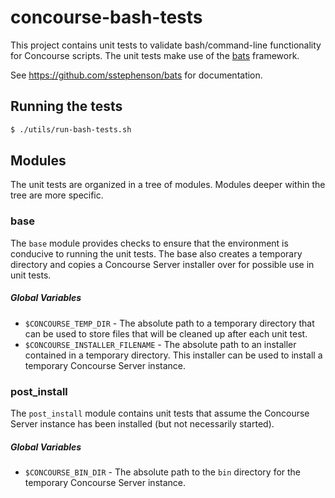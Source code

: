 # concourse-bash-tests
This project contains unit tests to validate bash/command-line functionality for Concourse scripts. The unit tests make use of the [bats](https://github.com/sstephenson/bats) framework.

See https://github.com/sstephenson/bats for documentation.

## Running the tests
```bash
$ ./utils/run-bash-tests.sh
```

## Modules
The unit tests are organized in a tree of modules. Modules deeper within the tree are more specific.
### base
The `base` module provides checks to ensure that the environment is conducive to running the unit tests. The base also creates a temporary directory and copies a Concourse Server installer over for possible use in unit tests.
##### Global Variables
* `$CONCOURSE_TEMP_DIR` - The absolute path to a temporary directory that can be used to store files that will be cleaned up after each unit test.
* `$CONCOURSE_INSTALLER_FILENAME` - The absolute path to an installer contained in a temporary directory. This installer can be used to install a temporary Concourse Server instance.

### post_install
The `post_install` module contains unit tests that assume the Concourse Server instance has been installed (but not necessarily started).
##### Global Variables
* `$CONCOURSE_BIN_DIR` - The absolute path to the `bin` directory for the temporary Concourse Server instance.

